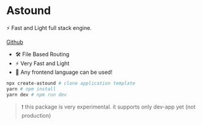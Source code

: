 # Astound

⚡ Fast and Light full stack engine.

[Github](https://github.com/kangdongmandoo/astound)

- 🛠️ File Based Routing
- ⚡ Very Fast and Light
- 📜 Any frontend language can be used!

```bash
npx create-astound # clone application template
yarn # npm install
yarn dev # npm run dev
```

> ❗ this package is very experimental.
> it supports only dev-app yet (not production)
